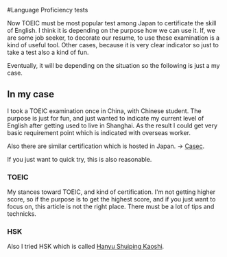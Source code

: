#Language Proficiency tests

Now TOEIC must be most popular test among Japan to certificate the skill of English. I think it is depending on the purpose how we can use it. If, we are some job seeker, to decorate our resume, to use these examination is a kind of useful tool. Other cases, because it is very clear indicator so just to take a test also a kind of fun. 

Eventually, it will be depending on the situation so the following is just a my case. 


## In my case

I took a TOEIC examination once in China, with Chinese student. The purpose is just for fun, and just wanted to indicate my current level of English after getting used to live in Shanghai. As the result I could get very basic requirement point which is indicated with overseas worker. 

Also there are similar certification which is hosted in Japan. -> [Casec](http://global.casec.com/). 

If you just want to quick try, this is also reasonable. 


### TOEIC

My stances toward TOEIC, and kind of certification. I'm not getting higher score, so if the purpose is to get the highest score, and if you just want to focus on, this article is not the right place. There must be a lot of tips and technicks. 


### HSK

Also I tried HSK which is called [Hanyu Shuiping Kaoshi](https://en.wikipedia.org/wiki/Hanyu_Shuiping_Kaoshi).


